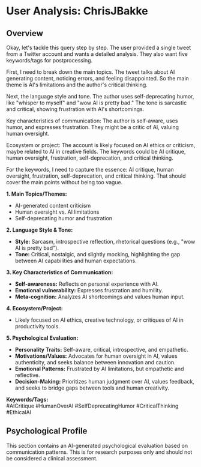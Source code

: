 # User Analysis: ChrisJBakke

## Overview

<think>
Okay, let's tackle this query step by step. The user provided a single tweet from a Twitter account and wants a detailed analysis. They also want five keywords/tags for postprocessing. 

First, I need to break down the main topics. The tweet talks about AI generating content, noticing errors, and feeling disappointed. So the main theme is AI's limitations and the author's critical thinking.

Next, the language style and tone. The author uses self-deprecating humor, like "whisper to myself" and "wow AI is pretty bad." The tone is sarcastic and critical, showing frustration with AI's shortcomings.

Key characteristics of communication: The author is self-aware, uses humor, and expresses frustration. They might be a critic of AI, valuing human oversight.

Ecosystem or project: The account is likely focused on AI ethics or criticism, maybe related to AI in creative fields. The keywords could be AI critique, human oversight, frustration, self-deprecation, and critical thinking.

For the keywords, I need to capture the essence: AI critique, human oversight, frustration, self-deprecation, and critical thinking. That should cover the main points without being too vague.
</think>

**1. Main Topics/Themes:**  
- AI-generated content criticism  
- Human oversight vs. AI limitations  
- Self-deprecating humor and frustration  

**2. Language Style & Tone:**  
- **Style:** Sarcasm, introspective reflection, rhetorical questions (e.g., "wow AI is pretty bad").  
- **Tone:** Critical, nostalgic, and slightly mocking, highlighting the gap between AI capabilities and human expectations.  

**3. Key Characteristics of Communication:**  
- **Self-awareness:** Reflects on personal experience with AI.  
- **Emotional vulnerability:** Expresses frustration and humility.  
- **Meta-cognition:** Analyzes AI shortcomings and values human input.  

**4. Ecosystem/Project:**  
- Likely focused on AI ethics, creative technology, or critiques of AI in productivity tools.  

**5. Psychological Evaluation:**  
- **Personality Traits:** Self-aware, critical, introspective, and empathetic.  
- **Motivations/Values:** Advocates for human oversight in AI, values authenticity, and seeks balance between innovation and caution.  
- **Emotional Patterns:** Frustrated by AI limitations, but empathetic and reflective.  
- **Decision-Making:** Prioritizes human judgment over AI, values feedback, and seeks to bridge gaps between tools and human creativity.  

**Keywords/Tags:**  
#AICritique #HumanOverAI #SelfDeprecatingHumor #CriticalThinking #EthicalAI

## Psychological Profile

This section contains an AI-generated psychological evaluation based on communication patterns. This is for research purposes only and should not be considered a clinical assessment.